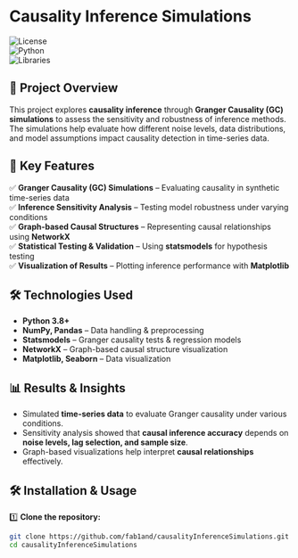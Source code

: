 # Causality Inference Simulations  

![License](https://img.shields.io/badge/license-MIT-blue.svg)  
![Python](https://img.shields.io/badge/Python-3.8%2B-brightgreen)  
![Libraries](https://img.shields.io/badge/Libraries-NumPy%2C%20Statsmodels%2C%20NetworkX%2C%20Matplotlib-orange)  

## 📌 Project Overview  
This project explores **causality inference** through **Granger Causality (GC) simulations** to assess the sensitivity and robustness of inference methods. The simulations help evaluate how different noise levels, data distributions, and model assumptions impact causality detection in time-series data.  

## 🚀 Key Features  
✅ **Granger Causality (GC) Simulations** – Evaluating causality in synthetic time-series data  
✅ **Inference Sensitivity Analysis** – Testing model robustness under varying conditions  
✅ **Graph-based Causal Structures** – Representing causal relationships using **NetworkX**  
✅ **Statistical Testing & Validation** – Using **statsmodels** for hypothesis testing  
✅ **Visualization of Results** – Plotting inference performance with **Matplotlib**  

## 🛠 Technologies Used  
- **Python 3.8+**  
- **NumPy, Pandas** – Data handling & preprocessing  
- **Statsmodels** – Granger causality tests & regression models  
- **NetworkX** – Graph-based causal structure visualization  
- **Matplotlib, Seaborn** – Data visualization  
 

## 📊 Results & Insights  
- Simulated **time-series data** to evaluate Granger causality under various conditions.  
- Sensitivity analysis showed that **causal inference accuracy** depends on **noise levels, lag selection, and sample size**.  
- Graph-based visualizations help interpret **causal relationships** effectively.  

## 🛠 Installation & Usage  
1️⃣ **Clone the repository:**  
```bash
git clone https://github.com/fab1and/causalityInferenceSimulations.git
cd causalityInferenceSimulations
